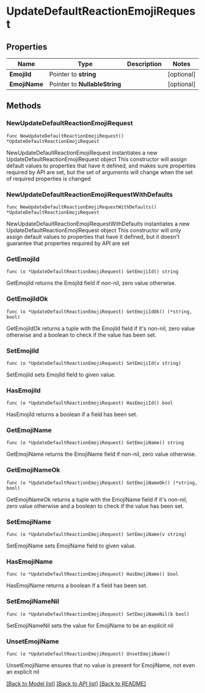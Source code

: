 # UpdateDefaultReactionEmojiRequest

## Properties

Name | Type | Description | Notes
------------ | ------------- | ------------- | -------------
**EmojiId** | Pointer to **string** |  | [optional] 
**EmojiName** | Pointer to **NullableString** |  | [optional] 

## Methods

### NewUpdateDefaultReactionEmojiRequest

`func NewUpdateDefaultReactionEmojiRequest() *UpdateDefaultReactionEmojiRequest`

NewUpdateDefaultReactionEmojiRequest instantiates a new UpdateDefaultReactionEmojiRequest object
This constructor will assign default values to properties that have it defined,
and makes sure properties required by API are set, but the set of arguments
will change when the set of required properties is changed

### NewUpdateDefaultReactionEmojiRequestWithDefaults

`func NewUpdateDefaultReactionEmojiRequestWithDefaults() *UpdateDefaultReactionEmojiRequest`

NewUpdateDefaultReactionEmojiRequestWithDefaults instantiates a new UpdateDefaultReactionEmojiRequest object
This constructor will only assign default values to properties that have it defined,
but it doesn't guarantee that properties required by API are set

### GetEmojiId

`func (o *UpdateDefaultReactionEmojiRequest) GetEmojiId() string`

GetEmojiId returns the EmojiId field if non-nil, zero value otherwise.

### GetEmojiIdOk

`func (o *UpdateDefaultReactionEmojiRequest) GetEmojiIdOk() (*string, bool)`

GetEmojiIdOk returns a tuple with the EmojiId field if it's non-nil, zero value otherwise
and a boolean to check if the value has been set.

### SetEmojiId

`func (o *UpdateDefaultReactionEmojiRequest) SetEmojiId(v string)`

SetEmojiId sets EmojiId field to given value.

### HasEmojiId

`func (o *UpdateDefaultReactionEmojiRequest) HasEmojiId() bool`

HasEmojiId returns a boolean if a field has been set.

### GetEmojiName

`func (o *UpdateDefaultReactionEmojiRequest) GetEmojiName() string`

GetEmojiName returns the EmojiName field if non-nil, zero value otherwise.

### GetEmojiNameOk

`func (o *UpdateDefaultReactionEmojiRequest) GetEmojiNameOk() (*string, bool)`

GetEmojiNameOk returns a tuple with the EmojiName field if it's non-nil, zero value otherwise
and a boolean to check if the value has been set.

### SetEmojiName

`func (o *UpdateDefaultReactionEmojiRequest) SetEmojiName(v string)`

SetEmojiName sets EmojiName field to given value.

### HasEmojiName

`func (o *UpdateDefaultReactionEmojiRequest) HasEmojiName() bool`

HasEmojiName returns a boolean if a field has been set.

### SetEmojiNameNil

`func (o *UpdateDefaultReactionEmojiRequest) SetEmojiNameNil(b bool)`

 SetEmojiNameNil sets the value for EmojiName to be an explicit nil

### UnsetEmojiName
`func (o *UpdateDefaultReactionEmojiRequest) UnsetEmojiName()`

UnsetEmojiName ensures that no value is present for EmojiName, not even an explicit nil

[[Back to Model list]](../README.md#documentation-for-models) [[Back to API list]](../README.md#documentation-for-api-endpoints) [[Back to README]](../README.md)


